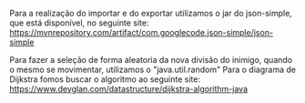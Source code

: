 Para a realização do importar e do exportar utilizamos o jar do json-simple, que está disponível, no seguinte site: https://mvnrepository.com/artifact/com.googlecode.json-simple/json-simple

Para fazer a seleção de forma aleatoria da nova divisão do inimigo, quando o mesmo se movimentar, utilizamos o "java.util.random"
Para o diagrama de Dijkstra fomos buscar o algoritmo ao seguinte site: https://www.devglan.com/datastructure/dijkstra-algorithm-java

